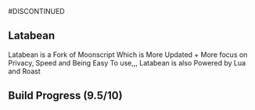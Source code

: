 #DISCONTINUED
## Latabean
Latabean is a Fork of Moonscript Which is More Updated + More focus on Privacy, Speed and Being Easy To use,,,
Latabean is also Powered by Lua and Roast


## Build Progress (9.5/10)
